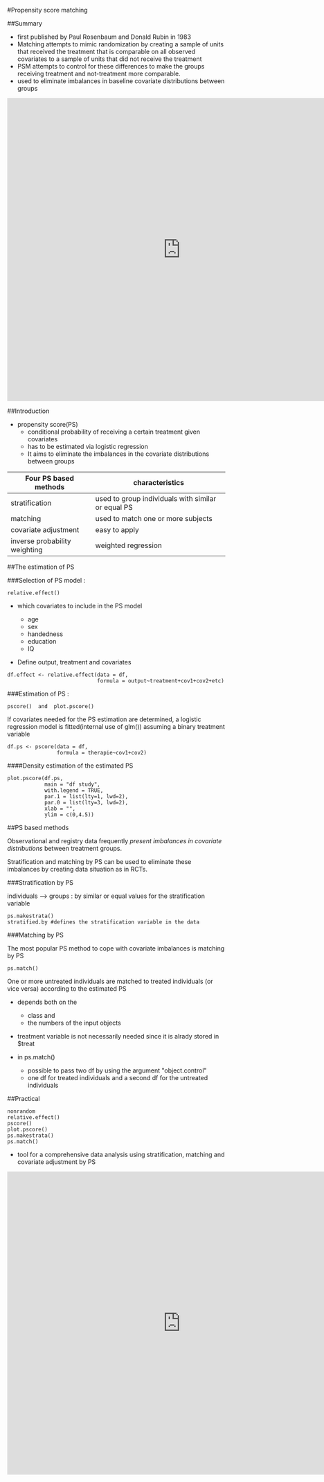 #Propensity score matching


##Summary

* first published by Paul Rosenbaum and Donald Rubin in 1983
* Matching attempts to mimic randomization by creating a sample of units that received the treatment that is comparable on all observed covariates to a sample of units that did not receive the treatment
* PSM attempts to control for these differences to make the groups receiving treatment and not-treatment more comparable.
* used to eliminate imbalances in baseline covariate distributions between groups

<iframe width="800" height="700" src="http://en.wikipedia.org/wiki/Propensity_score_matching" frameborder="0" allowfullscreen></iframe>



##Introduction

- propensity score(PS)
    - conditional probability of receiving a certain treatment given covariates
    - has to be estimated via logistic regression
    - It aims to eliminate the imbalances in the covariate distributions between groups

Four PS based methods | characteristics
---|---
stratification|used to group individuals with similar or equal PS
matching|used to match one or more subjects
covariate adjustment|easy to apply
inverse probability weighting|weighted regression


##The estimation of PS

###Selection of PS model :

    relative.effect()

- which covariates to include in the PS model
    - age
    - sex
    - handedness
    - education
    - IQ

- Define output, treatment and covariates

```
df.effect <- relative.effect(data = df,
                             formula = output~treatment+cov1+cov2+etc)
```

###Estimation of PS :

    pscore()  and  plot.pscore()

If covariates needed for the PS estimation are determined, a logistic regression model is fitted(internal use of glm()) assuming a binary treatment variable

```
df.ps <- pscore(data = df,
                formula = therapie~cov1+cov2)
```

####Density estimation of the estimated PS

```
plot.pscore(df.ps,
            main = "df study",
            with.legend = TRUE,
            par.1 = list(lty=1, lwd=2),
            par.0 = list(lty=3, lwd=2),
            xlab = "",
            ylim = c(0,4.5))
```




##PS based methods

Observational and registry data frequently *present imbalances in covariate distributions* between treatment groups. 

Stratification and matching by PS can be used to eliminate these imbalances by creating data situation as in RCTs.

###Stratification by PS

individuals --> groups : by similar or equal values for the stratification variable

    ps.makestrata()
    stratified.by #defines the stratification variable in the data

###Matching by PS

The most popular PS method to cope with covariate imbalances is matching by PS

    ps.match()

One or more untreated individuals are matched to treated individuals (or vice versa) according to the estimated PS

- depends both on the 
    - class and 
    - the numbers of the input objects

- treatment variable is not necessarily needed since it is alrady stored in $treat

- in ps.match()
    - possible to pass two df by using the argument "object.control"
    - one df for treated individuals and a second df for the untreated individuals





##Practical
    
    nonrandom
    relative.effect()
    pscore()
    plot.pscore()
    ps.makestrata()
    ps.match()

* tool for a comprehensive data analysis using stratification, matching and covariate adjustment by PS


<iframe width="800" height="700" src="http://cran.at.r-project.org/web/packages/nonrandom/vignettes/nonrandom.pdf" frameborder="0" allowfullscreen></iframe>
